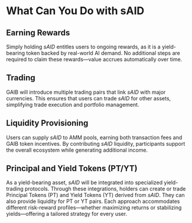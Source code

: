 # What Can You Do with sAID

## **Earning Rewards**

Simply holding _sAID_ entitles users to ongoing rewards, as it is a yield-bearing token backed by real-world AI demand. No additional steps are required to claim these rewards—value accrues automatically over time.

## **Trading**

GAIB will introduce multiple trading pairs that link _sAID_ with major currencies. This ensures that users can trade _sAID_ for other assets, simplifying trade execution and portfolio management.

## **Liquidity Provisioning**

Users can supply _sAID_ to AMM pools, earning both transaction fees and GAIB token incentives. By contributing _sAID_ liquidity, participants support the overall ecosystem while generating additional income.

## **Principal and Yield Tokens (PT/YT)**

As a yield-bearing asset, _sAID_ will be integrated into specialized yield-trading protocols. Through these integrations, holders can create or trade Principal Tokens (PT) and Yield Tokens (YT) derived from _sAID_. They can also provide liquidity for PT or YT pairs. Each approach accommodates different risk-reward profiles—whether maximizing returns or stabilizing yields—offering a tailored strategy for every user.
